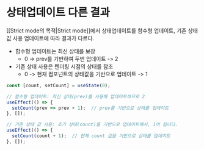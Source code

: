 # 상태업데이트 다른 결과
[[Strict mode의 목적|Strict mode]]에서 상태업데이트를 함수형 업데이트, 기존 상태값 사용 업데이트에 따라 결과가 다르다. 

- 함수형 업데이트는 최신 상태를 보장
	- 0 -> prev를 기반하여 두번 업데이트 -> 2
- 기존 상태 사용은 렌더링 시점의 상태를 참조  
	- 0 -> 현재 컴포넌트의 상태값을 기반으로 업데이트 -> 1

```jsx
const [count, setCount] = useState(0);

// 함수형 업데이트: 최신 상태(prev)를 사용해 업데이트하므로 2
useEffect(() => {
  setCount(prev => prev + 1);  // prev를 기반으로 상태를 업데이트
}, []);

// 기존 상태 값 사용: 초기 상태(count)를 기반으로 업데이트해서, 1이 됩니다.
useEffect(() => {
  setCount(count + 1);  // 현재 count 값을 기반으로 상태를 업데이트
}, []);
```
